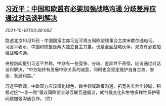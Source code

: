 <!--1634346062000-->
[习近平：中国和欧盟有必要加强战略沟通 分歧差异应通过对话谈判解决](https://cn.reuters.com/article/china-xi-eu-talk-1016-idCNKBS2H600L)
------

<div><i>2021-10-16T00:39:06Z</i></div><p>路透北京10月15日 - 中国国家主席习近平周五同欧盟理事会主席米歇尔通电话。习近平表示，中国和欧盟是两大独立自主力量，也是全面战略伙伴，双方有必要加强战略沟通。</p><p>央视新闻援引习近平并称，中欧有一些竞争、分歧、差异并不奇怪，应该通过对话谈判解决，“中方始终有发展中欧关系的诚意，同时也会坚定维护自身主权、安全、发展利益。”</p><p>习近平强调，中欧双方应该深化绿色、数字领域政策沟通，拓宽务实合作领域，积极对接“一带一路”倡议同欧盟全球互联互通倡议，就气候变化和生物多样性保护等问题加强沟通合作。（完）</p>
